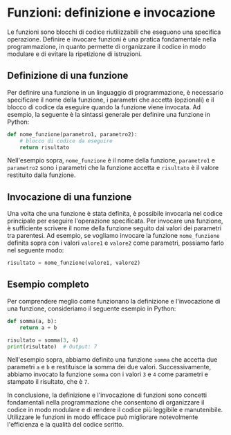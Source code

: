 # Funzioni: definizione e invocazione

Le funzioni sono blocchi di codice riutilizzabili che eseguono una specifica operazione. Definire e invocare funzioni è una pratica fondamentale nella programmazione, in quanto permette di organizzare il codice in modo modulare e di evitare la ripetizione di istruzioni.

## Definizione di una funzione

Per definire una funzione in un linguaggio di programmazione, è necessario specificare il nome della funzione, i parametri che accetta (opzionali) e il blocco di codice da eseguire quando la funzione viene invocata. Ad esempio, la seguente è la sintassi generale per definire una funzione in Python:

```python
def nome_funzione(parametro1, parametro2):
    # blocco di codice da eseguire
    return risultato
```

Nell'esempio sopra, `nome_funzione` è il nome della funzione, `parametro1` e `parametro2` sono i parametri che la funzione accetta e `risultato` è il valore restituito dalla funzione.

## Invocazione di una funzione

Una volta che una funzione è stata definita, è possibile invocarla nel codice principale per eseguire l'operazione specificata. Per invocare una funzione, è sufficiente scrivere il nome della funzione seguito dai valori dei parametri tra parentesi. Ad esempio, se vogliamo invocare la funzione `nome_funzione` definita sopra con i valori `valore1` e `valore2` come parametri, possiamo farlo nel seguente modo:

```python
risultato = nome_funzione(valore1, valore2)
```

## Esempio completo

Per comprendere meglio come funzionano la definizione e l'invocazione di una funzione, consideriamo il seguente esempio in Python:

```python
def somma(a, b):
    return a + b

risultato = somma(3, 4)
print(risultato)  # Output: 7
```

Nell'esempio sopra, abbiamo definito una funzione `somma` che accetta due parametri `a` e `b` e restituisce la somma dei due valori. Successivamente, abbiamo invocato la funzione `somma` con i valori `3` e `4` come parametri e stampato il risultato, che è `7`.

In conclusione, la definizione e l'invocazione di funzioni sono concetti fondamentali nella programmazione che consentono di organizzare il codice in modo modulare e di rendere il codice più leggibile e manutenibile. Utilizzare le funzioni in modo efficace può migliorare notevolmente l'efficienza e la qualità del codice scritto.